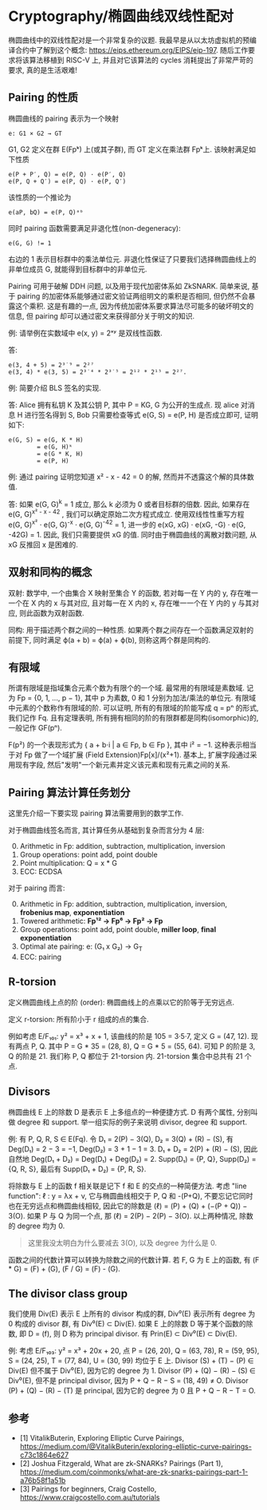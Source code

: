 # Cryptography/椭圆曲线双线性配对

椭圆曲线中的双线性配对是一个非常复杂的议题. 我最早是从以太坊虚拟机的预编译合约中了解到这个概念: <https://eips.ethereum.org/EIPS/eip-197>. 随后工作要求将该算法移植到 RISC-V 上, 并且对它该算法的 cycles 消耗提出了非常严苛的要求, 真的是生活艰难!

## Pairing 的性质

椭圆曲线的 pairing 表示为一个映射

```text
e: G1 × G2 → GT
```

G1, G2 定义在群 E(Fpᵏ) 上(或其子群), 而 GT 定义在乘法群 Fpᵏ上. 该映射满足如下性质

```text
e(P + P′, Q) = e(P, Q) · e(P′, Q)
e(P, Q + Q′) = e(P, Q) · e(P, Q′)
```

该性质的一个推论为

```text
e(aP, bQ) = e(P, Q)ᵃᵇ
```

同时 pairing 函数需要满足非退化性(non-degeneracy):

```text
e(G, G) != 1
```

右边的 1 表示目标群中的乘法单位元. 非退化性保证了只要我们选择椭圆曲线上的非单位成员 G, 就能得到目标群中的非单位元.

Pairing 可用于破解 DDH 问题, 以及用于现代加密体系如 ZkSNARK. 简单来说, 基于 pairing 的加密体系能够通过密文验证两组明文的乘积是否相同, 但仍然不会暴露这个乘积. 这是有趣的一点, 因为传统加密体系要求算法尽可能多的破坏明文的信息, 但 pairing 却可以通过密文来获得部分关于明文的知识.

例: 请举例在实数域中 e(x, y) = 2ˣʸ 是双线性函数.

答:

```text
e(3, 4 + 5) = 2³˙⁹ = 2²⁷
e(3, 4) * e(3, 5) = 2³˙⁴ * 2³˙⁵ = 2¹² * 2¹⁵ = 2²⁷.
```

例: 简要介绍 BLS 签名的实现.

答: Alice 拥有私钥 K 及其公钥 P, 其中 P = KG, G 为公开的生成点. 现 alice 对消息 H 进行签名得到 S, Bob 只需要检查等式 e(G, S) = e(P, H) 是否成立即可, 证明如下:

```text
e(G, S) = e(G, K * H)
        = e(G, H)ᵏ
        = e(G * K, H)
        = e(P, H)
```

例: 通过 pairing 证明您知道 x² - x - 42 = 0 的解, 然而并不透露这个解的具体数值.

答: 如果 e(G, G)<sup>k</sup> = 1 成立, 那么 k 必须为 0 或者目标群的倍数. 因此, 如果存在 e(G, G)<sup>x² - x - 42</sup> , 我们可以确定原始二次方程式成立. 使用双线性性重写方程 e(G, G)<sup>x²</sup> ⋅ e(G, G)<sup>-x</sup> ⋅ e(G, G)<sup>-42</sup> = 1, 进一步的 e(xG, xG) ⋅ e(xG, -G) ⋅ e(G, -42G) = 1. 因此, 我们只需要提供 xG 的值. 同时由于椭圆曲线的离散对数问题, 从 xG 反推回 x 是困难的.

## 双射和同构的概念

双射: 数学中, 一个由集合 X 映射至集合 Y 的函数, 若对每一在 Y 内的 y, 存在唯一一个在 X 内的 x 与其对应, 且对每一在 X 内的 x, 存在唯一一个在 Y 内的 y 与其对应, 则此函数为双射函数.

同构: 用于描述两个群之间的一种性质. 如果两个群之间存在一个函数满足双射的前提下, 同时满足 ϕ(a + b) = ϕ(a) + ϕ(b), 则称这两个群是同构的.

## 有限域

所谓有限域是指域集合元素个数为有限个的一个域. 最常用的有限域是素数域. 记为 Fp = {0, 1, ..., p − 1}, 其中 p 为素数, 0 和 1 分别为加法/乘法的单位元. 有限域中元素的个数称作有限域的阶. 可以证明, 所有的有限域的阶能写成 q = pⁿ 的形式, 我们记作 Fq. 且有定理表明, 所有拥有相同的阶的有限群都是同构(isomorphic)的, 一般记作 GF(pⁿ).

F(p²) 的一个表现形式为 { a + b⋅i | a ∈ Fp, b ∈ Fp }, 其中 i² = −1. 这种表示相当于对 Fp 做了一个域扩展 (Field Extension)Fp[x]/(x²+1). 基本上, 扩展字段通过采用现有字段, 然后"发明"一个新元素并定义该元素和现有元素之间的关系.


## Pairing 算法计算任务划分

这里先介绍一下要实现 pairing 算法需要用到的数学工作.

对于椭圆曲线签名而言, 其计算任务从基础到复杂而言分为 4 层:

0. Arithmetic in Fp: addition, subtraction, multiplication, inversion
0. Group operations: point add, point double
0. Point multiplication: Q = x * G
0. ECC: ECDSA

对于 pairing 而言:

0. Arithmetic in Fp: addition, subtraction, multiplication, inversion, **frobenius map**, **exponentiation**
0. Towered arithmetic: **Fp¹² → Fp⁶ → Fp² → Fp**
0. Group operations: point add, point double, **miller loop**, **final exponentiation**
0. Optimal ate pairing: e: (G₁ x G₂) → G<sub>T</sub>
0. ECC: pairing

## R-torsion

定义椭圆曲线上点的阶 (order): 椭圆曲线上的点乘以它的阶等于无穷远点.

定义 r-torsion: 所有阶小于 r 组成的点的集合.

例如考虑 E/F₁₀₁: y² = x³ + x + 1, 该曲线的阶是 105 = 3·5·7, 定义 G = (47, 12). 现有两点 P, Q. 其中 P = G * 35 =
(28, 8), Q = G * 5 = (55, 64). 可知 P 的阶是 3, Q 的阶是 21. 我们称 P, Q 都位于 21-torsion 内. 21-torsion 集合中总共有 21 个点.

## Divisors

椭圆曲线 E 上的除数 D 是表示 E 上多组点的一种便捷方式. D 有两个属性, 分别叫做 degree 和 support. 举一组实际的例子来说明 divisor, degree 和 support.

例: 有 P, Q, R, S ∈ E(Fq). 令 D₁ = 2(P) − 3(Q), D₂ = 3(Q) + (R) − (S), 有 Deg(D₁) = 2 − 3 = −1, Deg(D₂) = 3 + 1 − 1 = 3. D₁ + D₂ = 2(P) + (R) − (S), 因此自然地 Deg(D₁ + D₂) = Deg(D₁) + Deg(D₂) = 2. Supp(D₁) = {P, Q}, Supp(D₂) =
{Q, R, S}, 最后有 Supp(D₁ + D₂) = {P, R, S}.

将除数与 E 上的函数 f 相关联是记下 f 和 E 的交点的一种简便方法. 考虑 "line function": ℓ : y = λx + ν, 它与椭圆曲线相交于 P, Q 和 -(P+Q), 不要忘记它同时也在无穷远点和椭圆曲线相较, 因此它的除数是 (ℓ) = (P) + (Q) + (−(P + Q)) − 3(O). 如果 P 与 Q 为同一个点, 那 (ℓ) = 2(P) − 2(P) − 3(O). 以上两种情况, 除数的 degree 均为 0.

> 这里我没太明白为什么要减去 3(O), 以及 degree 为什么是 0.

函数之间的代数计算可以转换为除数之间的代数计算. 若 F, G 为 E 上的函数, 有 (F * G) = (F) + (G), (F / G) = (F) - (G).

## The divisor class group

我们使用 Div(E) 表示 E 上所有的 divisor 构成的群, Div⁰(E) 表示所有 degree 为 0 构成的 divisor 群, 有 Div⁰(E) ⊂ Div(E). 如果 E 上的除数 D 等于某个函数的除数, 即 D = (f), 则 D 称为 principal divisor. 有 Prin(E) ⊂ Div⁰(E) ⊂ Div(E).

例: 考虑 E/F₁₀₃: y² = x³ + 20x + 20, 点 P = (26, 20), Q = (63, 78), R = (59, 95), S = (24, 25), T = (77, 84),
U = (30, 99) 均位于 E 上. Divisor (S) + (T) − (P) ∈ Div(E) 但不属于 Div⁰(E), 因为它的 degree 为 1. Divisor (P) + (Q) − (R) − (S) ∈ Div⁰(E), 但不是 principal divisor, 因为 P + Q − R − S = (18, 49) ≠ O. Divisor (P) + (Q) − (R) − (T) 是 principal, 因为它的 degree 为 0 且 P + Q − R − T = O.


## 参考

- [1] VitalikButerin, Exploring Elliptic Curve Pairings, <https://medium.com/@VitalikButerin/exploring-elliptic-curve-pairings-c73c1864e627>
- [2] Joshua Fitzgerald, What are zk-SNARKs? Pairings (Part 1), <https://medium.com/coinmonks/what-are-zk-snarks-pairings-part-1-a76b58f1a51b>
- [3] Pairings for beginners, Craig Costello, <https://www.craigcostello.com.au/tutorials>
